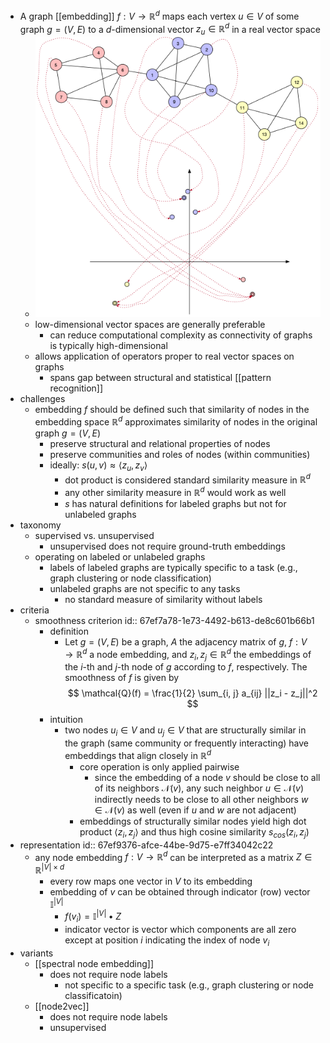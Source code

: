 - A graph [[embedding]] $f : V \rightarrow \mathbb{R}^d$ maps each vertex $u \in V$ of some graph $g = (V, E)$ to a $d$-dimensional vector $z_u \in \mathbb{R}^d$ in a real vector space
	- ![node-embedding-example.png](../assets/node-embedding-example_1743765183956_0.png)
	- low-dimensional vector spaces are generally preferable
		- can reduce computational complexity as connectivity of graphs is typically high-dimensional
	- allows application of operators proper to real vector spaces on graphs
		- spans gap between structural and statistical [[pattern recognition]]
- challenges
	- embedding $f$ should be defined such that similarity of nodes in the embedding space $\mathbb{R}^d$ approximates similarity of nodes in the original graph $g = (V, E)$
		- preserve structural and relational properties of nodes
		- preserve communities and roles of nodes (within communities)
		- ideally: $s(u, v) \approx \langle z_u, z_v \rangle$
			- dot product is considered standard similarity measure in $\mathbb{R}^d$
			- any other similarity measure in $\mathbb{R}^d$ would work as well
			- $s$ has natural definitions for labeled graphs but not for unlabeled graphs
- taxonomy
	- supervised vs. unsupervised
		- unsupervised does not require ground-truth embeddings
	- operating on labeled or unlabeled graphs
		- labels of labeled graphs are typically specific to a task  (e.g., graph clustering or node classification)
		- unlabeled graphs are not specific to any tasks
			- no standard measure of similarity without labels
- criteria
	- smoothness criterion
	  id:: 67ef7a78-1e73-4492-b613-de8c601b66b1
		- definition
			- Let $g = (V, E)$ be a graph, $A$ the adjacency matrix of $g$, $f: V \rightarrow \mathbb{R}^d$ a node embedding, and $z_i, z_j \in \mathbb{R}^d$ the embeddings of the $i$-th and $j$-th node of $g$ according to $f$, respectively. The smoothness of $f$ is given by
			  $$
			  \mathcal{Q}(f) = \frac{1}{2} \sum_{i, j} a_{ij} ||z_i - z_j||^2
			  $$
		- intuition
			- two nodes $u_i \in V$ and $u_j \in V$ that are structurally similar in the graph (same community or frequently interacting) have embeddings that align closely in $\mathbb{R}^d$
				- core operation is only applied pairwise
					- since the embedding of a node $v$ should be close to all of its neighbors $\mathcal{N}(v)$, any such neighbor $u \in \mathcal{N}(v)$ indirectly needs to be close to all other neighbors $w \in \mathcal{N}(v)$ as well (even if $u$ and $w$ are not adjacent)
				- embeddings of structurally similar nodes yield high dot product $\langle z_i, z_j \rangle$ and thus high cosine similarity $s_{cos}(z_i, z_j)$
- representation
  id:: 67ef9376-afce-44be-9d75-e7ff34042c22
	- any node embedding $f : V \rightarrow \mathbb{R}^d$ can be interpreted as a matrix $Z \in \mathbb{R}^{|V| \times d}$
		- every row maps one vector in $V$ to its embedding
		- embedding of $v$ can be obtained through indicator (row) vector $\mathbb{I}^{|V|}$
			- $f(v_i) = \mathbb{I}^{|V|} \bullet Z$
			- indicator vector is vector which components are all zero except at position $i$ indicating the index of node $v_i$
- variants
	- [[spectral node embedding]]
		- does not require node labels
			- not specific to a specific task (e.g., graph clustering or node classificatoin)
	- [[node2vec]]
		- does not require node labels
		- unsupervised
